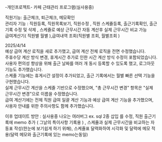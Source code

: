 -개인프로젝트-
카페 근태관리 프로그램(실사용중)

직원기능: 출근체크, 퇴근체크, 메모확인  
관리자 기능 : 직원등록, 직원목록보기, 직원수정 , 직원 스케쥴등록, 출근기록확인, 출근기록 수정 및 삭제 , 스케쥴로 예상 근무시간 자동 계산후 실제 근무시간 비교 가능  
급여계산기( 직원별 월별 ),급여내역 조회(직원별 조회, 월별조회 )  



2025/4/14  
예상 급여 계산 로직을 새로 추가했고, 급여 계산 전체 로직을 전면 수정했습니다.  
주휴수당 계산 방식 변경, 휴게시간 추가로 인한 시간 계산 방식 수정이 포함되었습니다.  
사용자 편의성 향상을 위해 출근 날짜를 여러 개 동시 등록할 수 있도록 했고, 로그아웃 기능도 추가했습니다.  
스케줄 기능에는 휴게시간 설정이 추가되었고, 출근 기록에서는 월별 빠른 선택 기능을 구현했습니다.  
실제 근무시간 계산을 스케줄 기반으로 수정했으며, "총 근무시간 변경" 항목은 "실제 근무시간 변경"으로 이름을 수정했습니다.  
급여 계산기에는 전체 직원 급여 일괄 계산 기능과 예상 급여 계산 기능을 추가했으며, 사용자 안내를 위한 주의사항도 함께 추가했습니다.  


이후 업데이트 방안 : 실사용중 나오는 여러버그 ex. sql 2중 삽입 를 수정, 직원 출근기록에 memo 추가 ( 그날의 특이사항 기록용 ) , 스케쥴과 실제 근무시간을 비교하는 자동표 작성(한눈에 보기쉽게 하기 위해), 스케쥴표 달력화하여 시각화 및 달력에 메모 적용(달력 메모와 출근기록에 있는 memo는동일)
